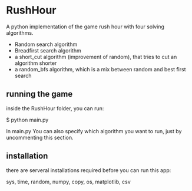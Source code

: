 # RushHour
A python implementation of the game rush hour with four solving algorithms.

- Random search algorithm
- Breadfirst search algorithm
- a short_cut algorithm (improvement of random), that tries to cut an algorithm shorter
- a random_bfs algorithm, which is a mix between random and best first search

## running the game
inside the RushHour folder, you can run:

$ python main.py

In main.py You can also specify which algorithm you want to run, just by uncommenting this section.

## installation
there are serveral installations required before you can run this app:

sys, time, random, numpy, copy, os, matplotlib, csv
